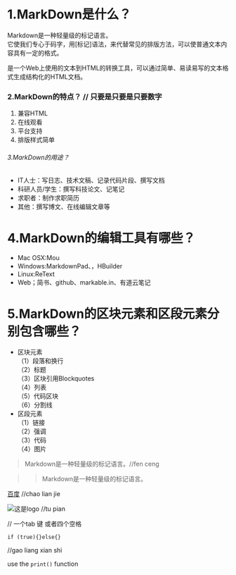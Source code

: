 # 1.MarkDown是什么？
Markdown是一种轻量级的标记语言。  
它使我们专心于码字，用[标记]语法，来代替常见的排版方法，可以使普通文本内容具有一定的格式。

是一个Web上使用的文本到HTML的转换工具，可以通过简单、易读易写的文本格式生成结构化的HTML文档。
### 2.MarkDown的特点？ // 只要是只要是只要数字  
1. 兼容HTML
6. 在线观看
3. 平台支持
4. 排版样式简单
###### 3.MarkDown的用途？
+ IT人士：写日志、技术文稿、记录代码片段、撰写文档
+ 科研人员/学生：撰写科技论文、记笔记
+ 求职者：制作求职简历
+ 其他：撰写博文、在线编辑文章等
# 4.MarkDown的编辑工具有哪些？
- Mac OSX:Mou
- Windows:MarkdownPad、，HBuilder
- Linux:ReText
- Web；简书、github、markable.in、有道云笔记
# 5.MarkDown的区块元素和区段元素分别包含哪些？
* 区块元素  
（1）段落和换行  
（2）标题  
（3）区块引用Blockquotes  
（4）列表  
（5）代码区块  
（6）分割线  
* 区段元素  
（1）链接  
（2）强调  
（3）代码  
（4）图片  
>  Markdown是一种轻量级的标记语言。//fen ceng

>>  Markdown是一种轻量级的标记语言。

[百度](http://baidu.com)  //chao lian jie

![ 这是logo](http://www.edu2act.cn/static/img/logo.png)  //tu pian

// 一个tab 键 或者四个空格  

    if (true){}else{}
    
//gao liang xian shi  

 use the `print()` function